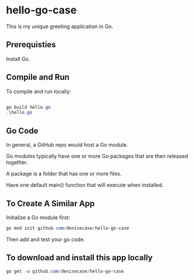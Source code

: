 # hello-go-case

This is my unique greeting application in Go. 

## Prerequisties

Install Go. 

## Compile and Run

To compile and run locally: 

```PowerShell

go build hello.go
.\hello.go
```

## Go Code

In general, a GitHub repo would host a Go module.

Go modules typically have one or more Go packages that are then released together. 

A package is a folder that has one or more files. 

Have one default main() function that will execute when installed. 

## To Create A Similar App

Initialize a Go module first:

```PowerShell
go mod init github.com/denisecase/hello-go-case
```

Then add and test your go code. 

## To download and install this app locally

```PowerShell
go get -u github.com/denisecase/hello-go-case
```



